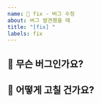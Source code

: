 ```yaml
---
name: 🐛 fix - 버그 수정
about: 버그 발견했을 때
title: "[fix] "
labels: fix
---
```


## 🐛 무슨 버그인가요?

## 🎯 어떻게 고칠 건가요?
